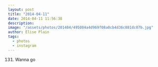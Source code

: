 ```yaml
---
layout: post
title: "2014-04-11"
date: 2014-04-11 11:56:38
description: 
image: "/assets/photos/201404/495084a4d969f08a0cb4d36c081dc07b.jpg"
author: Elise Plain
tags: 
  - photos
  - instagram
---
```


131. Wanna go
<p></p>
